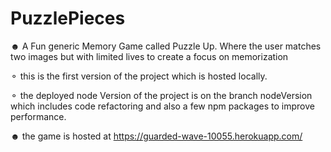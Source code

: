 # PuzzlePieces
☻ A Fun generic Memory Game called Puzzle Up. Where the user matches two images but with limited lives to create a focus on memorization 

⚬ this is the first version of the project which is hosted locally.

⚬ the deployed node Version of the project is on the branch nodeVersion which includes code refactoring and also a few npm packages to improve performance.
 
☻ the game is hosted at https://guarded-wave-10055.herokuapp.com/
